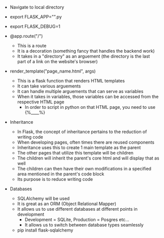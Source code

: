 - Navigate to local directory
- export FLASK_APP="".py
- export FLASK_DEBUG=1


- @app.route("/")
    - This is a route
    - It is a decoration (something fancy that handles the backend work)
    - It takes in a "directory" as an arguement (the directory is the last part of a link on the website's browser)

- render_template("page_name.html", args)
    - This is a flask function that renders HTML templates
    - It can take various arguements
    - It can handle multiple arguements that can serve as variables
    - When it takes in variables, those variables can be accessed from the respective HTML page
        - In order to script in python on that HTML page, you need to use {%____%}

- Inheritance
    - In Flask, the concept of inheritance pertains to the reduction of writing code
    - When developing pages, often times there are reused components
    - Inheritance uses this to create 1 main template as the parent
    - The other pages that utilize this template will be children
    - The children will inherit the parent's core html and will display that as well
    - The children can then have their own modifications in a specified area mentioned in the parent's code block
    - Its purpose is to reduce writing code

- Databases
    - SQLAlchemy will be used
    - It is great as an ORM (Object Relational Mapper)
    - It allows us to use different databases at different points in development
        - Development = SQLite, Production = Posgres etc...
        - It allows us to switch between database types seamlessly
    - pip install flask-sqlalchemy